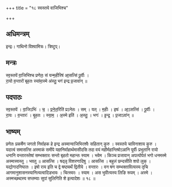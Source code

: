 +++
title = "१८ स्वस्तये वाजिभिश्च"

+++
## अधिमन्त्रम्
इन्द्रः। गाथिनो विश्वामित्रः। त्रिष्टुप्।

## मन्त्रः
स्व॒स्तये॑ वा॒जिभि॑श्च प्रणेतः॒ सं यन्म॒हीरिष॑ आ॒सत्सि॑ पू॒र्वीः ।  
रा॒यो व॒न्तारो॑ बृह॒तः स्या॑मा॒स्मे अ॑स्तु॒ भग॑ इन्द्र प्र॒जावा॑न् ॥

## पदपाठः
स्व॒स्तये॑ । वा॒जिऽभिः॑ । च॒ । प्र॒ने॒त॒रिति॑ प्रऽनेतः । सम् । यत् । म॒हीः । इषः॑ । आ॒ऽसत्सि॑ । पू॒र्वीः ।  
रा॒यः । व॒न्तारः॑ । बृ॒ह॒तः । स्या॒म॒ । अ॒स्मे इति॑ । अ॒स्तु॒ । भगः॑ । इ॒न्द्र॒ । प्र॒जाऽवा॑न् ॥

## भाष्यम्
प्रणेतः प्रकर्षेण जगतो निर्वाहक हे इन्द्र अस्मान्वाजिभिरश्वैः सहितान् कुरु । स्वस्तये चाविनाशाय कुरु । यदात्वं समासत्सि अस्माकं समीपे यज्ञनिर्वाहार्थमासीदसि तदा वयं महीर्महान्तिषोऽन्नानि पूर्वीः प्रभुतानि रायो धनानि वन्तारस्तेषां सम्भक्तारः सन्तो बृहतो महान्तः स्याम । भवेम । किञ्च प्रजावान् अपत्योपेतं भगो धनमस्मे अस्मास्वस्तु । भवतु ॥ आसत्सि । षद्लृ विशरणादिषु । आसत्सि । बहुलं छन्दसीति शपो लुक् । यद्योगादनिघातः । इषो राय इति च द्वे षष्ठ्यर्थे द्वितीये । वन्तारः । वन षण सम्भक्तावित्यस्य तृचि आगमानुशासनस्यानित्यत्वादिडभावः । चित्स्वरः । स्याम । अस भुवीत्यस्य लिङि रूपम् । अस्मे । अस्मच्छब्दस्य सप्तम्याः सुपां सुलिगिति शे इत्यादेशः ॥ १८ ॥